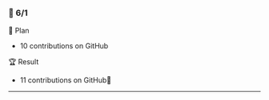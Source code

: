 <br><h3>:pushpin: 6/1　</h3>
:dart: Plan
- 10 contributions on GitHub

:trophy: Result
- 11 contributions on GitHub:100:


---
